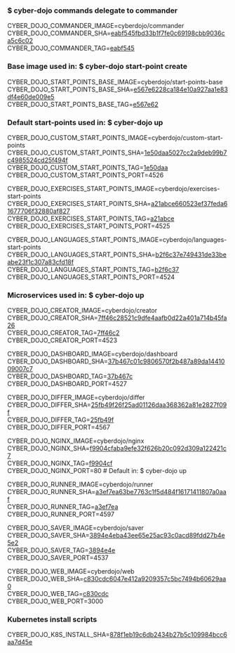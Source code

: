 ### $ cyber-dojo commands delegate to commander

CYBER_DOJO_COMMANDER_IMAGE=cyberdojo/commander  
CYBER_DOJO_COMMANDER_SHA=[eabf545fbd33b1f7fe0c69198cbb9036ca5c6c02](https://github.com/cyber-dojo/commander/commit/eabf545fbd33b1f7fe0c69198cbb9036ca5c6c02)  
CYBER_DOJO_COMMANDER_TAG=[eabf545](https://hub.docker.com/layers/cyberdojo/commander/eabf545/images/sha256-e6fa287cf259fbecc1ad6a3904000048bf135e0f627d2b553d70e1d7acbceb68)  

### Base image used in: $ cyber-dojo start-point create

CYBER_DOJO_START_POINTS_BASE_IMAGE=cyberdojo/start-points-base  
CYBER_DOJO_START_POINTS_BASE_SHA=[e567e6228ca184e10a927aa1e83df4e60de009e5](https://github.com/cyber-dojo/start-points-base/commit/e567e6228ca184e10a927aa1e83df4e60de009e5)  
CYBER_DOJO_START_POINTS_BASE_TAG=[e567e62](https://hub.docker.com/layers/cyberdojo/start-points-base/e567e62/images/sha256-4c0f30c5dd0fadd7bc6818448b299216ab58da43b5963a682ad5c9bf7d667ad6)  

### Default start-points used in: $ cyber-dojo up

CYBER_DOJO_CUSTOM_START_POINTS_IMAGE=cyberdojo/custom-start-points  
CYBER_DOJO_CUSTOM_START_POINTS_SHA=[1e50daa5027cc2a9deb99b7c4985524cd25f494f](https://github.com/cyber-dojo/custom-start-points/commit/1e50daa5027cc2a9deb99b7c4985524cd25f494f)  
CYBER_DOJO_CUSTOM_START_POINTS_TAG=[1e50daa](https://hub.docker.com/layers/cyberdojo/custom-start-points/1e50daa/images/sha256-9430672bc79d7e814dfdbd2429791e492ef70b56d09a5dc3dc71e100c99bf303)  
CYBER_DOJO_CUSTOM_START_POINTS_PORT=4526

CYBER_DOJO_EXERCISES_START_POINTS_IMAGE=cyberdojo/exercises-start-points  
CYBER_DOJO_EXERCISES_START_POINTS_SHA=[a21abce660523ef37feda61677706f32880af827](https://github.com/cyber-dojo/exercises-start-points/commit/a21abce660523ef37feda61677706f32880af827)  
CYBER_DOJO_EXERCISES_START_POINTS_TAG=[a21abce](https://hub.docker.com/layers/cyberdojo/exercises-start-points/a21abce/images/sha256-19c41550094179041345be1a384d1f1ce4e669b77f0ba25dd12d98d949467f8b)  
CYBER_DOJO_EXERCISES_START_POINTS_PORT=4525

CYBER_DOJO_LANGUAGES_START_POINTS_IMAGE=cyberdojo/languages-start-points  
CYBER_DOJO_LANGUAGES_START_POINTS_SHA=[b2f6c37e749431de33beabe23f1c307a83cfd18f](https://github.com/cyber-dojo/languages-start-points/commit/b2f6c37e749431de33beabe23f1c307a83cfd18f)  
CYBER_DOJO_LANGUAGES_START_POINTS_TAG=[b2f6c37](https://hub.docker.com/layers/cyberdojo/languages-start-points/b2f6c37/images/sha256-08a1eb7165ea89ef00ad1d19dd027b55f2e0dfd72ff3df32974775c39204d218)  
CYBER_DOJO_LANGUAGES_START_POINTS_PORT=4524

### Microservices used in: $ cyber-dojo up

CYBER_DOJO_CREATOR_IMAGE=cyberdojo/creator  
CYBER_DOJO_CREATOR_SHA=[7ff46c28521c9dfe4aafb0d22a401a714b45fa26](https://github.com/cyber-dojo/creator/commit/7ff46c28521c9dfe4aafb0d22a401a714b45fa26)  
CYBER_DOJO_CREATOR_TAG=[7ff46c2](https://hub.docker.com/layers/cyberdojo/creator/7ff46c2/images/sha256-ea1c8dbb1ce312c27fa9a91c3943815c3293da8cecf8f97527c56d66259242f9)  
CYBER_DOJO_CREATOR_PORT=4523

CYBER_DOJO_DASHBOARD_IMAGE=cyberdojo/dashboard  
CYBER_DOJO_DASHBOARD_SHA=[37b467c01c9806570f2b487a89da1441009007c7](https://github.com/cyber-dojo/dashboard/commit/37b467c01c9806570f2b487a89da1441009007c7)  
CYBER_DOJO_DASHBOARD_TAG=[37b467c](https://hub.docker.com/layers/cyberdojo/dashboard/37b467c/images/sha256-b340d947d3ff96270b6ff969c8b10e468981be62ee6db53b6a39391dda9afd10)  
CYBER_DOJO_DASHBOARD_PORT=4527

CYBER_DOJO_DIFFER_IMAGE=cyberdojo/differ  
CYBER_DOJO_DIFFER_SHA=[25fb49f26f25ad01126daa368362a81e2827f09f](https://github.com/cyber-dojo/differ/commit/25fb49f26f25ad01126daa368362a81e2827f09f)  
CYBER_DOJO_DIFFER_TAG=[25fb49f](https://hub.docker.com/layers/cyberdojo/differ/25fb49f/images/sha256-c57b202b7d1ffb29564d9640b4744a4cdb9e6a1094b745a75818d9e522d8d5a8)  
CYBER_DOJO_DIFFER_PORT=4567

CYBER_DOJO_NGINX_IMAGE=cyberdojo/nginx  
CYBER_DOJO_NGINX_SHA=[f9904cfaba9efe32f626b20c092d309a122421c7](https://github.com/cyber-dojo/nginx/commit/f9904cfaba9efe32f626b20c092d309a122421c7)  
CYBER_DOJO_NGINX_TAG=[f9904cf](https://hub.docker.com/layers/cyberdojo/nginx/f9904cf/images/sha256-035319192f4e0fe8ec8e0e46580b7ac07c23bcfacb2b903e320a7375e47bef4b)  
CYBER_DOJO_NGINX_PORT=80 # Default in: $ cyber-dojo up

CYBER_DOJO_RUNNER_IMAGE=cyberdojo/runner  
CYBER_DOJO_RUNNER_SHA=[a3ef7ea63be7763c1f5d484f16171411807a0aaf](https://github.com/cyber-dojo/runner/commit/a3ef7ea63be7763c1f5d484f16171411807a0aaf)  
CYBER_DOJO_RUNNER_TAG=[a3ef7ea](https://hub.docker.com/layers/cyberdojo/runner/a3ef7ea/images/sha256-2b8065800f6e36b4206d579705c2ca1993b2792ce695dfa6b7729df803c976bd)  
CYBER_DOJO_RUNNER_PORT=4597

CYBER_DOJO_SAVER_IMAGE=cyberdojo/saver  
CYBER_DOJO_SAVER_SHA=[3894e4eba43ee65e25ac93c0acd89fdd27b4e5e2](https://github.com/cyber-dojo/saver/commit/3894e4eba43ee65e25ac93c0acd89fdd27b4e5e2)  
CYBER_DOJO_SAVER_TAG=[3894e4e](https://hub.docker.com/layers/cyberdojo/saver/3894e4e/images/sha256-6454f8329cc0cad5c0adeae85b6e3fd0582945dcd27360a0e693a2c7c6cdb81b)  
CYBER_DOJO_SAVER_PORT=4537

CYBER_DOJO_WEB_IMAGE=cyberdojo/web  
CYBER_DOJO_WEB_SHA=[c830cdc6047e412a9209357c5bc7494b60629aa0](https://github.com/cyber-dojo/web/commit/c830cdc6047e412a9209357c5bc7494b60629aa0)  
CYBER_DOJO_WEB_TAG=[c830cdc](https://hub.docker.com/layers/cyberdojo/web/c830cdc/images/sha256-cdf32fa91c0dffd1921bb7a330cecaff2d1419d48267709d4a265e4b1e7ed1b5)  
CYBER_DOJO_WEB_PORT=3000

### Kubernetes install scripts
CYBER_DOJO_K8S_INSTALL_SHA=[878f1eb19c6db2434b27b5c109984bcc6aa7d45e](https://github.com/cyber-dojo/k8s-install/commit/878f1eb19c6db2434b27b5c109984bcc6aa7d45e)  
